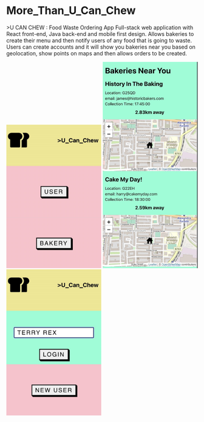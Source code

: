 # More_Than_U_Can_Chew

\>U CAN CHEW : Food Waste Ordering App Full-stack web application with React front-end, Java back-end and mobile first design. Allows bakeries to create their menu and then notify users of any food that is going to waste. Users can create accounts and it will show you bakeries near you based on geolocation, show points on maps and then allows orders to be created.

<img src="Images/mtyccScreenshotHomepage.jpg" width="250px" >
<img src="Images/mtyccScreenshotBakeriesNearYou.jpg" width="250px" >
<img src="Images/mtyccScreenshotUserLogin.jpg" width="250px" >


